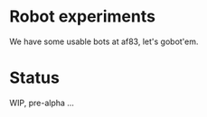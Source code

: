 # Robot experiments

We have some usable bots at af83, let's gobot'em.

# Status

WIP, pre-alpha ...


